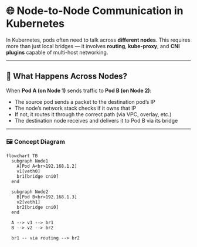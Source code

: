 # 🌐 Node-to-Node Communication in Kubernetes

In Kubernetes, pods often need to talk across **different nodes**. This requires more than just local bridges — it involves **routing**, **kube-proxy**, and **CNI plugins** capable of multi-host networking.

---

## 🔁 What Happens Across Nodes?

When **Pod A (on Node 1)** sends traffic to **Pod B (on Node 2)**:

- The source pod sends a packet to the destination pod’s IP
- The node’s network stack checks if it owns that IP
- If not, it routes it through the correct path (via VPC, overlay, etc.)
- The destination node receives and delivers it to Pod B via its bridge

---

### 🖼️ Concept Diagram

```mermaid
flowchart TB
  subgraph Node1
    A[Pod A<br>192.168.1.2]
    v1[veth0]
    br1[bridge cni0]
  end

  subgraph Node2
    B[Pod B<br>192.168.1.3]
    v2[veth1]
    br2[bridge cni0]
  end

  A --> v1 --> br1
  B --> v2 --> br2

  br1 -- via routing --> br2
```
